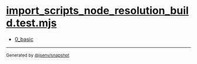 # [import_scripts_node_resolution_build.test.mjs](../import_scripts_node_resolution_build.test.mjs)


- [0_basic](0_basic/0_basic.md)

---

<sub>
  Generated by <a href="https://github.com/jsenv/core/tree/main/packages/tooling/snapshot">@jsenv/snapshot</a>
</sub>
